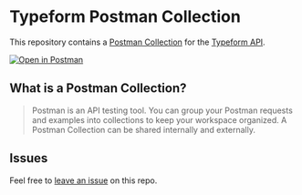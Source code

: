 # Typeform Postman Collection

This repository contains a [Postman Collection](/collection.json) for the [Typeform API](https://www.typeform.com/developers/create/).

[![Open in Postman](https://run.pstmn.io/button.svg)](https://www.postman.com/fern-api/workspace/fern-typeform)

## What is a Postman Collection?

> Postman is an API testing tool. You can group your Postman requests and examples into collections to keep your workspace organized. A Postman Collection can be shared internally and externally.

## Issues

Feel free to [leave an issue](https://github.com/fern-typeform/typeform-postman/issues) on this repo.
